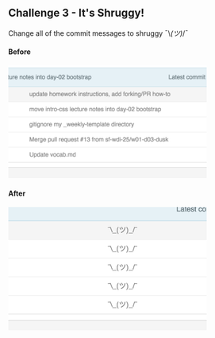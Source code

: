 ## Challenge 3 - It's Shruggy!
Change all of the commit messages to shruggy ¯\\_(ツ)_/¯

#### Before
<img src="img/3a.png" width=400px>

<br>

#### After
<img src="img/3b.png" width=400px>

